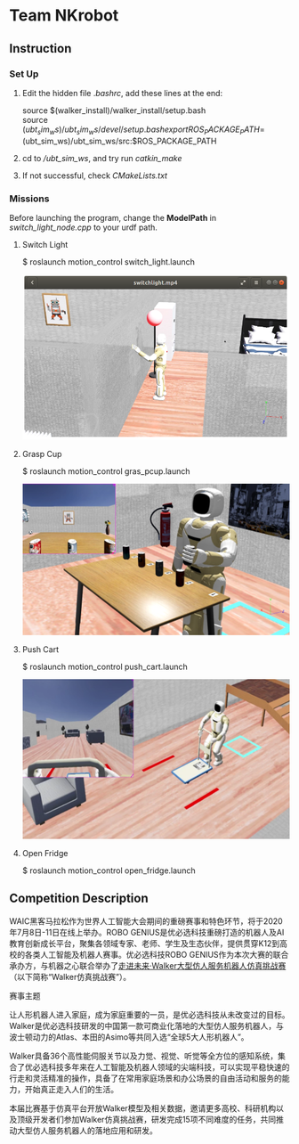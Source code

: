 # Team NKrobot

## Instruction

### Set Up

1. Edit the hidden file .*bashrc*, add these lines at the end:

    source $(walker_install)/walker_install/setup.bash  
    source $(ubt_sim_ws)/ubt_sim_ws/devel/setup.bash  
    export ROS_PACKAGE_PATH=$(ubt_sim_ws)/ubt_sim_ws/src:$ROS_PACKAGE_PATH
2. cd to */ubt_sim_ws*, and try run *catkin_make*
3. If not successful, check *CMakeLists.txt*

### Missions

Before launching the program, change the **ModelPath** in *switch_light_node.cpp* to your urdf path.

1. Switch Light

    $ roslaunch motion_control switch_light.launch

    ![SwitchLight](/walker_WAIC_18.04_v1.2_20200616/pics/switchlight.png)

2. Grasp Cup

    $ roslaunch motion_control gras_pcup.launch

    ![GraspCup](/walker_WAIC_18.04_v1.2_20200616/pics/graspcup.png)

3. Push Cart

    $ roslaunch motion_control push_cart.launch

    ![PushCart](/walker_WAIC_18.04_v1.2_20200616/pics/pushcart.png)

4. Open Fridge

    $ roslaunch motion_control open_fridge.launch

## Competition Description

WAIC黑客马拉松作为世界人工智能大会期间的重磅赛事和特色环节，将于2020年7月8日-11日在线上举办。ROBO GENIUS是优必选科技重磅打造的机器人及AI教育创新成长平台，聚集各领域专家、老师、学生及生态伙伴，提供贯穿K12到高校的各类人工智能及机器人赛事。优必选科技ROBO GENIUS作为本次大赛的联合承办方，与机器之心联合举办了[走进未来·Walker大型仿人服务机器人仿真挑战赛](https://www.jiqizhixin.com/articles/2020-07-16-17)（以下简称“Walker仿真挑战赛”）。  
  
赛事主题

让人形机器人进入家庭，成为家庭重要的一员，是优必选科技从未改变过的目标。Walker是优必选科技研发的中国第一款可商业化落地的大型仿人服务机器人，与波士顿动力的Atlas、本田的Asimo等共同入选“全球5大人形机器人”。

Walker具备36个高性能伺服关节以及力觉、视觉、听觉等全方位的感知系统，集合了优必选科技多年来在人工智能及机器人领域的尖端科技，可以实现平稳快速的行走和灵活精准的操作，具备了在常用家庭场景和办公场景的自由活动和服务的能力，开始真正走入人们的生活。

本届比赛基于仿真平台开放Walker模型及相关数据，邀请更多高校、科研机构以及顶级开发者们参加Walker仿真挑战赛，研发完成15项不同难度的任务，共同推动大型仿人服务机器人的落地应用和研发。
